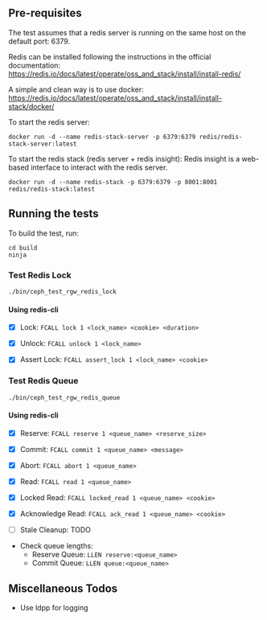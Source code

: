 

## Pre-requisites
The test assumes that a redis server is running on the same host on the default port: 6379.

Redis can be installed following the instructions in the official documentation: https://redis.io/docs/latest/operate/oss_and_stack/install/install-redis/

A simple and clean way is to use docker:
https://redis.io/docs/latest/operate/oss_and_stack/install/install-stack/docker/

To start the redis server:
```
docker run -d --name redis-stack-server -p 6379:6379 redis/redis-stack-server:latest
```

To start the redis stack (redis server + redis insight):
Redis insight is a web-based interface to interact with the redis server.
```
docker run -d --name redis-stack -p 6379:6379 -p 8001:8001 redis/redis-stack:latest
```

## Running the tests

To build the test, run:
```
cd build
ninja
```

### Test Redis Lock

```
./bin/ceph_test_rgw_redis_lock
```

#### Using redis-cli

- [x] Lock: `FCALL lock 1 <lock_name> <cookie> <duration>`

- [x] Unlock: `FCALL unlock 1 <lock_name>`

- [x] Assert Lock: `FCALL assert_lock 1 <lock_name> <cookie>`



### Test Redis Queue 

```
./bin/ceph_test_rgw_redis_queue
```

#### Using redis-cli

- [x] Reserve: `FCALL reserve 1 <queue_name> <reserve_size>`

- [x] Commit: `FCALL commit 1 <queue_name> <message>`

- [x] Abort: `FCALL abort 1 <queue_name>`

- [x] Read: `FCALL read 1 <queue_name>`

- [x] Locked Read: `FCALL locked_read 1 <queue_name> <cookie>`

- [x] Acknowledge Read: `FCALL ack_read 1 <queue_name> <cookie>`

- [ ] Stale Cleanup: TODO


- Check queue lengths:
    - Reserve Queue: `LLEN reserve:<queue_name>`
    - Commit Queue: `LLEN queue:<queue_name>` 


## Miscellaneous Todos
- Use ldpp for logging